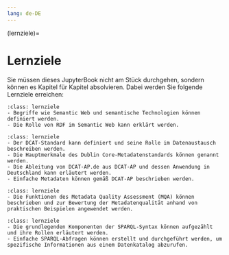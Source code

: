 ```yaml
---
lang: de-DE
---
```


(lernziele)=
# Lernziele

Sie müssen dieses JupyterBook nicht am Stück durchgehen, sondern können es Kapitel für Kapitel absolvieren. Dabei werden Sie folgende Lernziele erreichen:

```{admonition} Semantic Web
:class: lernziele
- Begriffe wie Semantic Web und semantische Technologien können definiert werden.
- Die Rolle von RDF im Semantic Web kann erklärt werden.
```

```{admonition} Metadatenstandards
:class: lernziele
- Der DCAT-Standard kann definiert und seine Rolle im Datenaustausch beschreiben werden.
- Die Hauptmerkmale des Dublin Core-Metadatenstandards können genannt werden.
- Die Ableitung von DCAT-AP.de aus DCAT-AP und dessen Anwendung in Deutschland kann erläutert werden.
- Einfache Metadaten können gemäß DCAT-AP beschrieben werden.
```

```{admonition} Metadatenqualität
:class: lernziele
- Die Funktionen des Metadata Quality Assessment (MQA) können beschrieben und zur Bewertung der Metadatenqualität anhand von praktischen Beispielen angewendet werden.
```

```{admonition} Abfragesprache SPARQL
:class: lernziele
- Die grundlegenden Komponenten der SPARQL-Syntax können aufgezählt und ihre Rollen erläutert werden.
- Einfache SPARQL-Abfragen können erstellt und durchgeführt werden, um spezifische Informationen aus einem Datenkatalog abzurufen.
```

